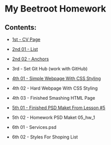 # My Beetroot Homework 

## Contents:

* [1st - CV Page](https://olehtovkaniuk.github.io/01_Homework_Resume/)

* [2nd 01 - List](https://olehtovkaniuk.github.io/02_Homework_Goods_list/)

* [2nd 02 - Anchors](https://olehtovkaniuk.github.io/02_Homework_Anchors/)

* 3rd - Set Git Hub (work with GitHub)

* [4th 01 - Simple Webpage With CSS Styling](https://olehtovkaniuk.github.io/04_simpleWebPage/)

* 4th 02 - Hard Webpage With CSS Styling 

* 4th 03 - Finished Smashing HTML Page

* [5th 01 - Finished PSD Maket From Lesson #5](https://olehtovkaniuk.github.io/05_finishedPSDmaketFromLesson5/)

* 5th 02 - Homework PSD Maket 05_hw_1

* 6th 01 - Services.psd

* 6th 02 - Styles For Shoping List 